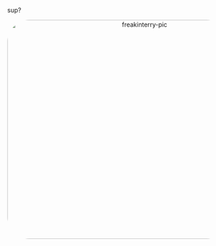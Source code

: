 sup?

<div align="center">
  <a href="https://github.com/parreira7">
  <img align="center" alt="freakinterry-pic" height="500", width="610" style="border-radius:50px;" src="https://i.pinimg.com/originals/f7/dd/35/f7dd35eaf5ed41acf77c77ac96dbb5b9.gif"
</div>
